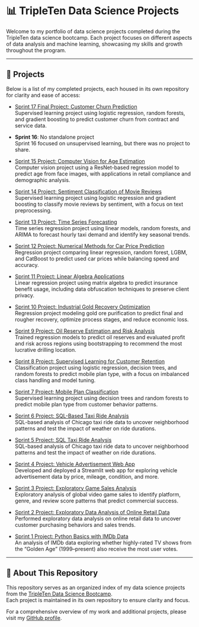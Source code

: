 # 📊 TripleTen Data Science Projects

Welcome to my portfolio of data science projects completed during the TripleTen data science bootcamp. Each project focuses on different aspects of data analysis and machine learning, showcasing my skills and growth throughout the program.

---

## 📁 Projects

Below is a list of my completed projects, each housed in its own repository for clarity and ease of access:

- [Sprint 17 Final Project: Customer Churn Prediction](https://github.com/uberbeek/sprint-17-final-project)  
  Supervised learning project using logistic regression, random forests, and gradient boosting to predict customer churn from contract and service data.

- **Sprint 16**: No standalone project  
  Sprint 16 focused on unsupervised learning, but there was no project to share.

- [Sprint 15 Project: Computer Vision for Age Estimation](https://github.com/uberbeek/sprint-15-computer-vision)  
  Computer vision project using a ResNet-based regression model to predict age from face images, with applications in retail compliance and demographic analysis.

- [Sprint 14 Project: Sentiment Classification of Movie Reviews](https://github.com/uberbeek/sprint-14-nlp)  
  Supervised learning project using logistic regression and gradient boosting to classify movie reviews by sentiment, with a focus on text preprocessing.

- [Sprint 13 Project: Time Series Forecasting](https://github.com/uberbeek/sprint-13-time-series)  
  Time series regression project using linear models, random forests, and ARIMA to forecast hourly taxi demand and identify key seasonal trends.

- [Sprint 12 Project: Numerical Methods for Car Price Prediction](https://github.com/uberbeek/sprint-12-numerical-methods)  
  Regression project comparing linear regression, random forest, LGBM, and CatBoost to predict used car prices while balancing speed and accuracy.

- [Sprint 11 Project: Linear Algebra Applications](https://github.com/uberbeek/sprint-11-linear-algebra)  
  Linear regression project using matrix algebra to predict insurance benefit usage, including data obfuscation techniques to preserve client privacy.

- [Sprint 10 Project: Industrial Gold Recovery Optimization](https://github.com/uberbeek/sprint-10-integrated-project-2)  
  Regression project modeling gold ore purification to predict final and rougher recovery, optimize process stages, and reduce economic loss.

- [Sprint 9 Project: Oil Reserve Estimation and Risk Analysis](https://github.com/uberbeek/sprint-09-ml-business)  
  Trained regression models to predict oil reserves and evaluated profit and risk across regions using bootstrapping to recommend the most lucrative drilling location.

- [Sprint 8 Project: Supervised Learning for Customer Retention](https://github.com/uberbeek/sprint-08-supervised-learning)  
  Classification project using logistic regression, decision trees, and random forests to predict mobile plan type, with a focus on imbalanced class handling and model tuning.

- [Sprint 7 Project: Mobile Plan Classification](https://github.com/uberbeek/sprint-07-ml-intro)  
  Supervised learning project using decision trees and random forests to predict mobile plan type from customer behavior patterns.

- [Sprint 6 Project: SQL-Based Taxi Ride Analysis](https://github.com/uberbeek/sprint-06-sql-storage)  
  SQL-based analysis of Chicago taxi ride data to uncover neighborhood patterns and test the impact of weather on ride durations.

- [Sprint 5 Project: SQL Taxi Ride Analysis](https://github.com/uberbeek/sprint-05-integrated-project-1)  
  SQL-based analysis of Chicago taxi ride data to uncover neighborhood patterns and test the impact of weather on ride durations.

- [Sprint 4 Project: Vehicle Advertisement Web App](https://github.com/uberbeek/sprint-04-dev-tools)  
  Developed and deployed a Streamlit web app for exploring vehicle advertisement data by price, mileage, condition, and more.

- [Sprint 3 Project: Exploratory Game Sales Analysis](https://github.com/uberbeek/sprint-03-statistics)  
  Exploratory analysis of global video game sales to identify platform, genre, and review score patterns that predict commercial success.

- [Sprint 2 Project: Exploratory Data Analysis of Online Retail Data](https://github.com/uberbeek/sprint-02-eda)  
  Performed exploratory data analysis on online retail data to uncover customer purchasing behaviors and sales trends.

- [Sprint 1 Project: Python Basics with IMDb Data](https://github.com/uberbeek/sprint-01-python-basics)  
  An analysis of IMDb data exploring whether highly-rated TV shows from the “Golden Age” (1999–present) also receive the most user votes.

---

## 🧭 About This Repository

This repository serves as an organized index of my data science projects from the [TripleTen Data Science Bootcamp](https://tripleten.com/).  
Each project is maintained in its own repository to ensure clarity and focus.

For a comprehensive overview of my work and additional projects, please visit my [GitHub profile](https://github.com/uberbeek).
